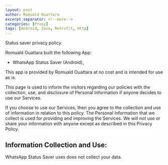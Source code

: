 ```yaml
---
layout: post
author: Romuald Ouattara
excerpt_separator: <!--more-->
categories: [Proxy]
tags: [Android, Java, Retrofit, Http]
---
```


Status saver privacy policy.

<!--more-->


Romuald Ouattara built the following App:
- WhatsApp Status Saver (Android),

This app is provided by Romuald Ouattara at no cost and is intended for use as is.

This page is used to inform the visitors regarding our policies with the collection, use, and disclosure of Personal Information if anyone decides to use our Services.

If you choose to use our Services, then you agree to the collection and use of information in relation to this policy. The Personal Information that we collect is used for providing and improving the Services. We will not use or share your information with anyone except as described in this Privacy Policy.

## Information Collection and Use:

WhatsApp Status Saver uses does not collect your data.
